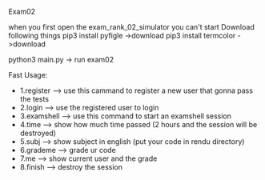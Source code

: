 Exam02

when you first open the exam_rank_02_simulator 
you can't start
Download following things
pip3 install pyfigle ->download
pip3 install termcolor ->download

python3 main.py -> run exam02


Fast Usage:
* 1.register --> use this cammand to register a new user that gonna pass the tests
* 2.login --> use the registered user to login
* 3.examshell --> use this command to start an examshell session
* 4.time --> show how much time passed (2 hours and the session will be destroyed)
* 5.subj --> show subject in english (put your code in rendu directory)
* 6.grademe --> grade ur code
* 7.me --> show current user and the grade
* 8.finish --> destroy the session
